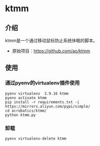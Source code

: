 # ktmm

## 介绍

ktmm是一个通过移动鼠标防止系统休眠的脚本。

- 原始项目：https://github.com/ao/ktmm

## 使用

### 通过pyenv的virtualenv插件使用

    pyenv virtualenv  3.9.16 ktmm
    pyenv activate ktmm
    pip install -r requirements.txt -i https://mirrors.aliyun.com/pypi/simple/
    cd acrobatics/ktmm/
    python ktmm.py

### 卸载

    pyenv virtualenv-delete ktmm